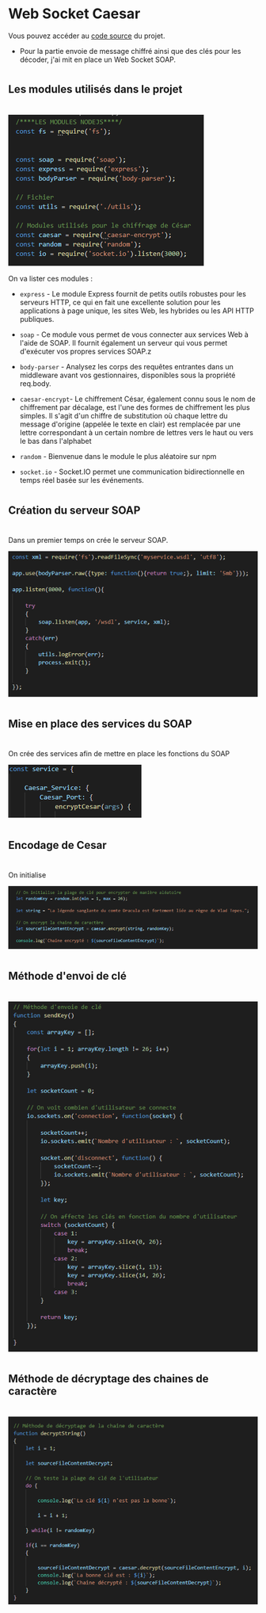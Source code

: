 # Web Socket Caesar

Vous pouvez accéder au [code source](https://github.com/RexT2507/Projet_Web_Service_Enigma) du projet.

* Pour la partie envoie de message chiffré ainsi que des clés pour les décoder, j'ai mit en place un Web Socket SOAP.

# 

## Les modules utilisés dans le projet

# 

![Screenshot](img/soap_module.PNG)

On va lister ces modules :

* `express`      - Le module Express fournit de petits outils robustes pour les serveurs HTTP, ce qui en fait une excellente solution pour les applications à page unique, les sites Web, les hybrides ou les API HTTP publiques.

* `soap`         - Ce module vous permet de vous connecter aux services Web à l'aide de SOAP. Il fournit également un serveur qui vous permet d'exécuter vos propres services SOAP.z

* `body-parser`   - Analysez les corps des requêtes entrantes dans un middleware avant vos gestionnaires, disponibles sous la propriété req.body.

* `caesar-encrypt`- Le chiffrement César, également connu sous le nom de chiffrement par décalage, est l'une des formes de chiffrement les plus simples. Il s'agit d'un chiffre de substitution où chaque lettre du message d'origine (appelée le texte en clair) est remplacée par une lettre correspondant à un certain nombre de lettres vers le haut ou vers le bas dans l'alphabet

* `random`        - Bienvenue dans le module le plus aléatoire sur npm

* `socket.io`     - Socket.IO permet une communication bidirectionnelle en temps réel basée sur les événements.

# 

## Création du serveur SOAP

# 

Dans un premier temps on crée le serveur SOAP.

![Screenshot](img/soap_client.PNG)

# 

## Mise en place des services du SOAP

# 

On crée des services afin de mettre en place les fonctions du SOAP

![Screenshot](img/service.PNG)

# 

## Encodage de Cesar

# 

On initialise

![Screenshot](img/init.PNG)

# 

## Méthode d'envoi de clé

# 

![Screenshot](img/endKey.PNG)

# 

## Méthode de décryptage des chaines de caractère

# 

![Screenshot](img/decrypt.PNG)